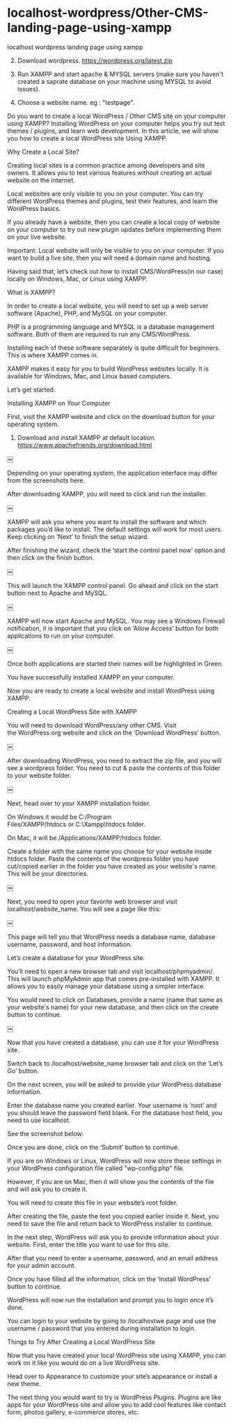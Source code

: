 # localhost-wordpress/Other-CMS-landing-page-using-xampp
localhost wordpress landing page using xampp



2. Download wordpress. 
https://wordpress.org/latest.zip

3. Run XAMPP and start apache & MYSQL servers (make sure you haven't created a saprate database on your machine using MYSQL to avoid issues).
4. Choose a website name. eg : "testpage".



Do you want to create a local WordPress / Other CMS site on your computer using XAMPP? Installing WordPress on your computer helps you try out test themes / plugins, and learn web development. In this article, we will show you how to create a local WordPress site Using XAMPP.



Why Create a Local Site?

Creating local sites is a common practice among developers and site owners. It allows you to test various features without creating an actual website on the internet.

Local websites are only visible to you on your computer. You can try different WordPress themes and plugins, test their features, and learn the WordPress basics.

If you already have a website, then you can create a local copy of website on your computer to try out new plugin updates before implementing them on your live website.

Important: Local website will only be visible to you on your computer. If you want to build a live site, then you will need a domain name and hosting. 

Having said that, let’s check out how to install CMS/WordPress(in our case) locally on Windows, Mac, or Linux using XAMPP.

What is XAMPP?

In order to create a local website, you will need to set up a web server software (Apache), PHP, and MySQL on your computer.

PHP is a programming language and MYSQL is a database management software. Both of them are required to run any CMS/WordPress.

Installing each of these software separately is quite difficult for beginners. This is where XAMPP comes in.

XAMPP makes it easy for you to build WordPress websites locally. It is available for Windows, Mac, and Linux based computers.

Let’s get started.

Installing XAMPP on Your Computer

First, visit the XAMPP website and click on the download button for your operating system.
1. Download and install XAMPP at default location. 
https://www.apachefriends.org/download.html

￼

Depending on your operating system, the application interface may differ from the screenshots here. 

After downloading XAMPP, you will need to click and run the installer.

￼

XAMPP will ask you where you want to install the software and which packages you’d like to install. The default settings will work for most users. Keep clicking on ‘Next’ to finish the setup wizard.

After finishing the wizard, check the ‘start the control panel now’ option and then click on the finish button.

￼

This will launch the XAMPP control panel. Go ahead and click on the start button next to Apache and MySQL.

￼

XAMPP will now start Apache and MySQL. You may see a Windows Firewall notification, it is important that you click on ‘Allow Access’ button for both applications to run on your computer.

￼

Once both applications are started their names will be highlighted in Green.

You have successfully installed XAMPP on your computer.

Now you are ready to create a local website and install WordPress using XAMPP.

Creating a Local WordPress Site with XAMPP

You will need to download WordPress/any other CMS. Visit the WordPress.org website and click on the ‘Download WordPress’ button.

￼

After downloading WordPress, you need to extract the zip file, and you will see a wordpress folder. You need to cut & paste the contents of this folder to your website folder.

￼

Next, head over to your XAMPP installation folder.

On Windows it would be C:/Program Files/XAMPP/htdocs or C:\Xampp\htdocs folder.

On Mac, it will be /Applications/XAMPP/htdocs folder.

Create a folder with the same name you choose for your website inside htdocs folder.
Paste the contents of the wordpress folder you have cut/copied earlier in the folder you have created as your website's name.
This will be your directories.

￼


Next, you need to open your favorite web browser and visit localhost/website_name. You will see a page like this:

￼

This page will tell you that WordPress needs a database name, database username, password, and host information.

Let’s create a database for your WordPress site.

You’ll need to open a new browser tab and visit localhost/phpmyadmin/. This will launch phpMyAdmin app that comes pre-installed with XAMPP. It allows you to easily manage your database using a simpler interface.

You would need to click on Databases, provide a name (name that same as your website's name) for your new database, and then click on the create button to continue.

￼

Now that you have created a database, you can use it for your WordPress site.

Switch back to /localhost/website_name browser tab and click on the ‘Let’s Go’ button.

On the next screen, you will be asked to provide your WordPress database information.

Enter the database name you created earlier. Your username is ‘root’ and you should leave the password field blank. For the database host field, you need to use localhost.

See the screenshot below:



Once you are done, click on the ‘Submit’ button to continue.

If you are on Windows or Linux, WordPress will now store these settings in your WordPress configuration file called "wp-config.php" file.

However, if you are on Mac, then it will show you the contents of the file and will ask you to create it.

You will need to create this file in your website’s root folder.

After creating the file, paste the text you copied earlier inside it. Next, you need to save the file and return back to WordPress installer to continue.

In the next step, WordPress will ask you to provide information about your website. First, enter the title you want to use for this site.

After that you need to enter a username, password, and an email address for your admin account.



Once you have filled all the information, click on the ‘Install WordPress’ button to continue.

WordPress will now run the installation and prompt you to login once it’s done.

You can login to your website by going to /localhostwe page and use the username / password that you entered during installation to login.



Things to Try After Creating a Local WordPress Site

Now that you have created your local WordPress site using XAMPP, you can work on it like you would do on a live WordPress site.

Head over to Appearance to customize your site’s appearance or install a new theme. 

The next thing you would want to try is WordPress Plugins. Plugins are like apps for your WordPress site and allow you to add cool features like contact form, photos gallery, e-commerce stores, etc.



 
